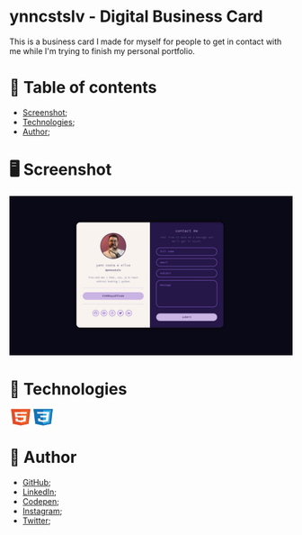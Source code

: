 # ynncstslv - Digital Business Card

This is a business card I made for myself for people to get in contact with me while I'm trying to finish my personal portfolio.

# 📖 Table of contents

- [Screenshot](#🖥-screenshot);
- [Technologies](#🔧-technologies);
- [Author](#🧔-author);

# 🖥 Screenshot

![](images/screenshot.jpg)

# 🔧 Technologies

<img align="center" alt="Yann-HTML" height="30" width="40" src="https://raw.githubusercontent.com/devicons/devicon/master/icons/html5/html5-original.svg"><img align="center" alt="Yann-CSS" height="30" width="40" src="https://raw.githubusercontent.com/devicons/devicon/master/icons/css3/css3-original.svg">

# 🧔 Author

- <a href="https://github.com/ynncstslv" target="_blank">GitHub</a>;
- <a href="https://linkedin.com/in/ynncstslv" target="_blank">LinkedIn</a>;
- <a href="https://codepen.io/ynncstslv" target="_blank">Codepen</a>;
- <a href="https://instagram.com/ynncstslv" target="_blank">Instagram</a>;
- <a href="https://twitter.com/ynncstslv" target="_blank">Twitter</a>;